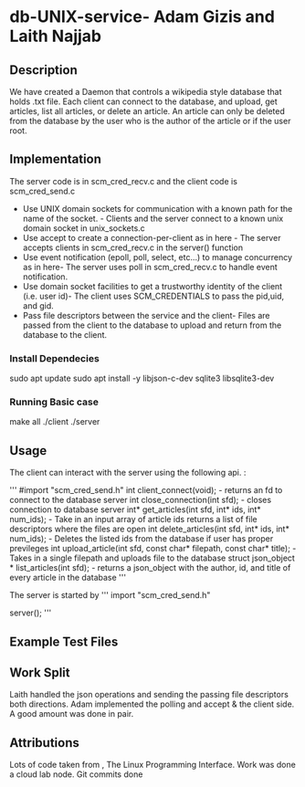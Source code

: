 # db-UNIX-service- Adam Gizis and Laith Najjab

## Description
We have created a Daemon that controls a wikipedia style database that holds .txt file. Each client can connect to the database, and upload, get articles, list all articles, or delete an article. An article can only be deleted from the database by the user who is the author of the article or if the user root.

## Implementation
The server code is in scm_cred_recv.c and the client code is scm_cred_send.c

- Use UNIX domain sockets for communication with a known path for the name of the socket. - Clients and the server connect to a known unix domain socket in unix_sockets.c
- Use accept to create a connection-per-client as in here - The server accepts clients in scm_cred_recv.c in the server() function
- Use event notification (epoll, poll, select, etc...) to manage concurrency as in here- The server uses poll in scm_cred_recv.c to handle event notification.
- Use domain socket facilities to get a trustworthy identity of the client (i.e. user id)- The client uses SCM_CREDENTIALS to pass the pid,uid, and gid. 
- Pass file descriptors between the service and the client- Files are passed from the client to the database to upload and return from the database to the client.


### Install Dependecies
sudo apt update
sudo apt install -y libjson-c-dev sqlite3 libsqlite3-dev

### Running Basic case
make all
./client
./server

## Usage
The client can interact with the server using the following api. :

'''
#import "scm_cred_send.h"
int client_connect(void); - returns an fd to connect to the database server
int close_connection(int sfd); - closes connection to database server
int* get_articles(int sfd, int* ids, int* num_ids); - Take in an input array of article ids returns a list of file descriptors where the files are open
int delete_articles(int sfd, int* ids, int* num_ids); - Deletes the listed ids from the database if user has proper previleges
int upload_article(int sfd, const char* filepath, const char* title); - Takes in a single filepath and uploads file to the database
struct json_object * list_articles(int sfd); - returns a json_object with the author, id, and title of every article in the database
'''

The server is started by 
'''
import "scm_cred_send.h"

server();
'''

## Example Test Files



## Work Split
Laith handled the json operations and sending the passing file descriptors both directions. Adam implemented the polling and accept & the client side. A good amount was done in pair.

## Attributions 

Lots of code taken from , The Linux Programming Interface. Work was done a cloud lab node. Git commits done
